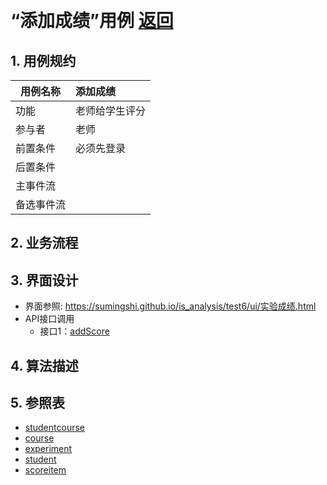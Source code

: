 ﻿﻿<!-- markdownlint-disable MD033-->
<!-- 禁止MD033类型的警告 https://www.npmjs.com/package/markdownlint -->

# “添加成绩”用例 [返回](../README.md)
## 1. 用例规约

|用例名称|添加成绩|
|-------|:-------------|
|功能|老师给学生评分|
|参与者|老师|
|前置条件|必须先登录|
|后置条件| |
|主事件流| |
|备选事件流| |

## 2. 业务流程

## 3. 界面设计
- 界面参照: https://sumingshi.github.io/is_analysis/test6/ui/实验成绩.html
- API接口调用
    - 接口1：[addScore](../接口/addScore.md)

## 4. 算法描述

## 5. 参照表
- [studentcourse](../数据库设计.md/#electivecourse)
- [course](../数据库设计.md/#course)
- [experiment](../数据库设计.md/#experiment)
- [student](../数据库设计.md/#student)
- [scoreitem](../数据库设计.md/#scoreitem)
